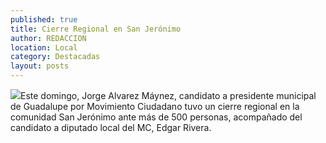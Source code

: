 ```yaml
---
published: true
title: Cierre Regional en San Jerónimo
author: REDACCION
location: Local
category: Destacadas
layout: posts
---
```


![](http://i.imgur.com/aWuF05Pm.jpg)Este domingo, Jorge Alvarez Máynez, candidato a presidente municipal de Guadalupe por Movimiento Ciudadano tuvo un cierre regional en la comunidad San Jerónimo ante más de 500 personas, acompañado del candidato a diputado local del MC, Edgar Rivera.

